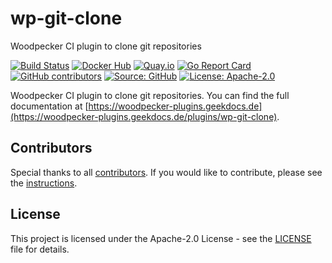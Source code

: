 # wp-git-clone

Woodpecker CI plugin to clone git repositories

[![Build Status](https://ci.thegeeklab.de/api/badges/thegeeklab/wp-git-clone/status.svg)](https://ci.thegeeklab.de/repos/thegeeklab/wp-git-clone)
[![Docker Hub](https://img.shields.io/badge/dockerhub-latest-blue.svg?logo=docker&logoColor=white)](https://hub.docker.com/r/thegeeklab/wp-git-clone)
[![Quay.io](https://img.shields.io/badge/quay-latest-blue.svg?logo=docker&logoColor=white)](https://quay.io/repository/thegeeklab/wp-git-clone)
[![Go Report Card](https://goreportcard.com/badge/github.com/thegeeklab/wp-git-clone)](https://goreportcard.com/report/github.com/thegeeklab/wp-git-clone)
[![GitHub contributors](https://img.shields.io/github/contributors/thegeeklab/wp-git-clone)](https://github.com/thegeeklab/wp-git-clone/graphs/contributors)
[![Source: GitHub](https://img.shields.io/badge/source-github-blue.svg?logo=github&logoColor=white)](https://github.com/thegeeklab/wp-git-clone)
[![License: Apache-2.0](https://img.shields.io/github/license/thegeeklab/wp-git-clone)](https://github.com/thegeeklab/wp-git-clone/blob/main/LICENSE)

Woodpecker CI plugin to clone git repositories. You can find the full documentation at [https://woodpecker-plugins.geekdocs.de](https://woodpecker-plugins.geekdocs.de/plugins/wp-git-clone).

## Contributors

Special thanks to all [contributors](https://github.com/thegeeklab/wp-git-clone/graphs/contributors). If you would like to contribute, please see the [instructions](https://github.com/thegeeklab/wp-git-clone/blob/main/CONTRIBUTING.md).

## License

This project is licensed under the Apache-2.0 License - see the [LICENSE](https://github.com/thegeeklab/wp-git-clone/blob/main/LICENSE) file for details.
